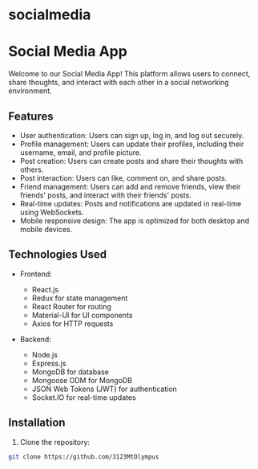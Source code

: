 # socialmedia

# Social Media App

Welcome to our Social Media App! This platform allows users to connect, share thoughts, and interact with each other in a social networking environment.

## Features

- User authentication: Users can sign up, log in, and log out securely.
- Profile management: Users can update their profiles, including their username, email, and profile picture.
- Post creation: Users can create posts and share their thoughts with others.
- Post interaction: Users can like, comment on, and share posts.
- Friend management: Users can add and remove friends, view their friends' posts, and interact with their friends' posts.
- Real-time updates: Posts and notifications are updated in real-time using WebSockets.
- Mobile responsive design: The app is optimized for both desktop and mobile devices.

## Technologies Used

- Frontend:
  - React.js
  - Redux for state management
  - React Router for routing
  - Material-UI for UI components
  - Axios for HTTP requests

- Backend:
  - Node.js
  - Express.js
  - MongoDB for database
  - Mongoose ODM for MongoDB
  - JSON Web Tokens (JWT) for authentication
  - Socket.IO for real-time updates

## Installation

1. Clone the repository:

```bash
git clone https://github.com/3123MtOlympus
